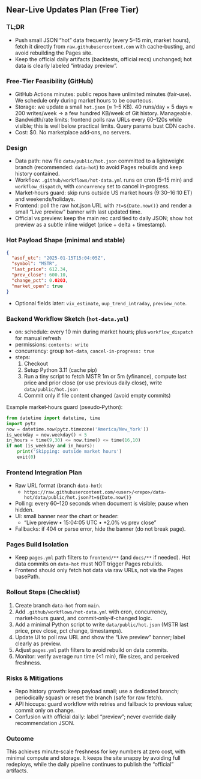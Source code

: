 ## Near‑Live Updates Plan (Free Tier)

### TL;DR
- Push small JSON “hot” data frequently (every 5–15 min, market hours), fetch it directly from `raw.githubusercontent.com` with cache‑busting, and avoid rebuilding the Pages site.
- Keep the official daily artifacts (backtests, official recs) unchanged; hot data is clearly labeled “intraday preview”.

### Free‑Tier Feasibility (GitHub)
- GitHub Actions minutes: public repos have unlimited minutes (fair‑use). We schedule only during market hours to be courteous.
- Storage: we update a small `hot.json` (≈ 1–5 KB). 40 runs/day × 5 days ≈ 200 writes/week → a few hundred KB/week of Git history. Manageable.
- Bandwidth/rate limits: frontend polls raw URLs every 60–120s while visible; this is well below practical limits. Query params bust CDN cache.
- Cost: $0. No marketplace add‑ons, no servers.

### Design
- Data path: new file `data/public/hot.json` committed to a lightweight branch (recommended: `data-hot`) to avoid Pages rebuilds and keep history contained.
- Workflow: `.github/workflows/hot-data.yml` runs on cron (5–15 min) and `workflow_dispatch`, with `concurrency` set to cancel in‑progress.
- Market‑hours guard: skip runs outside US market hours (9:30–16:10 ET) and weekends/holidays.
- Frontend: poll the raw hot.json URL with `?t=${Date.now()}` and render a small “Live preview” banner with last updated time.
- Official vs preview: keep the main rec card tied to daily JSON; show hot preview as a subtle inline widget (price + delta + timestamp).

### Hot Payload Shape (minimal and stable)
```json
{
  "asof_utc": "2025-01-15T15:04:05Z",
  "symbol": "MSTR",
  "last_price": 612.34,
  "prev_close": 600.10,
  "change_pct": 0.0203,
  "market_open": true
}
```
- Optional fields later: `vix_estimate`, `uup_trend_intraday`, `preview_note`.

### Backend Workflow Sketch (`hot-data.yml`)
- on: schedule: every 10 min during market hours; plus `workflow_dispatch` for manual refresh
- permissions: `contents: write`
- concurrency: group `hot-data`, `cancel-in-progress: true`
- steps:
  1) Checkout
  2) Setup Python 3.11 (cache pip)
  3) Run a tiny script to fetch MSTR 1m or 5m (yfinance), compute last price and prior close (or use previous daily close), write `data/public/hot.json`
  4) Commit only if file content changed (avoid empty commits)

Example market‑hours guard (pseudo‑Python):
```python
from datetime import datetime, time
import pytz
now = datetime.now(pytz.timezone('America/New_York'))
is_weekday = now.weekday() < 5
in_hours = time(9,30) <= now.time() <= time(16,10)
if not (is_weekday and in_hours):
    print('Skipping: outside market hours')
    exit(0)
```

### Frontend Integration Plan
- Raw URL format (branch `data-hot`):
  - `https://raw.githubusercontent.com/<user>/<repo>/data-hot/data/public/hot.json?t=${Date.now()}`
- Polling: every 60–120 seconds when document is visible; pause when hidden.
- UI: small banner near the chart or header:
  - “Live preview • 15:04:05 UTC • +2.0% vs prev close”
- Fallbacks: if 404 or parse error, hide the banner (do not break page).

### Pages Build Isolation
- Keep `pages.yml` path filters to `frontend/**` (and `docs/**` if needed). Hot data commits on `data-hot` must NOT trigger Pages rebuilds.
- Frontend should only fetch hot data via raw URLs, not via the Pages basePath.

### Rollout Steps (Checklist)
1. Create branch `data-hot` from `main`.
2. Add `.github/workflows/hot-data.yml` with cron, concurrency, market‑hours guard, and commit‑only‑if‑changed logic.
3. Add a minimal Python script to write `data/public/hot.json` (MSTR last price, prev close, pct change, timestamps).
4. Update UI to poll raw URL and show the “Live preview” banner; label clearly as preview.
5. Adjust `pages.yml` path filters to avoid rebuild on data commits.
6. Monitor: verify average run time (<1 min), file sizes, and perceived freshness.

### Risks & Mitigations
- Repo history growth: keep payload small; use a dedicated branch; periodically squash or reset the branch (safe for raw fetch).
- API hiccups: guard workflow with retries and fallback to previous value; commit only on change.
- Confusion with official daily: label “preview”; never override daily recommendation JSON.

### Outcome
This achieves minute‑scale freshness for key numbers at zero cost, with minimal compute and storage. It keeps the site snappy by avoiding full redeploys, while the daily pipeline continues to publish the “official” artifacts.


